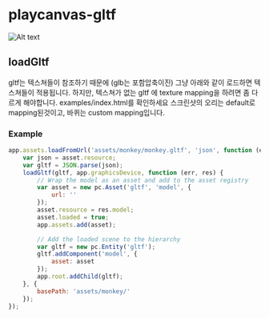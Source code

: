 # playcanvas-gltf
![Alt text](/images/duck.jpg)

## loadGltf
gltf는 텍스쳐들이 참조하기 때문에 (glb는 포함압축이진) 그냥 아래와 같이 로드하면 텍스쳐들이 적용됩니다.
하지만, 텍스쳐가 없는 gltf 에 texture mapping을 하려면 좀 다르게 해야합니다.
examples/index.html를 확인하세요
스크린샷의 오리는 default로 mapping된것이고, 바퀴는 custom mapping입니다.
### Example
```javascript
app.assets.loadFromUrl('assets/monkey/monkey.gltf', 'json', function (err, asset) {
    var json = asset.resource;
    var gltf = JSON.parse(json);
    loadGltf(gltf, app.graphicsDevice, function (err, res) {
        // Wrap the model as an asset and add to the asset registry
        var asset = new pc.Asset('gltf', 'model', {
            url: ''
        });
        asset.resource = res.model;
        asset.loaded = true;
        app.assets.add(asset);

        // Add the loaded scene to the hierarchy
        var gltf = new pc.Entity('gltf');
        gltf.addComponent('model', {
            asset: asset
        });
        app.root.addChild(gltf);
    }, {
        basePath: 'assets/monkey/'
    });
});
```
